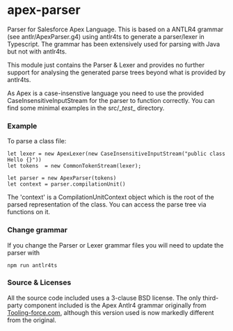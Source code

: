 apex-parser
===========

Parser for Salesforce Apex Language. This is based on a ANTLR4 grammar (see antlr/ApexParser.g4) using antlr4ts to generate a parser/lexer in Typescript. The grammar has been extensively used for parsing with Java but not with antlr4ts.

This module just contains the Parser & Lexer and provides no further support for analysing the generated parse trees beyond what
is provided by antlr4ts. 

As Apex is a case-insenstive language you need to use the provided CaseInsensitiveInputStream for the parser to function correctly. You can find some minimal examples in the src/\__test__ directory.

### Example
To parse a class file:

    let lexer = new ApexLexer(new CaseInsensitiveInputStream("public class Hello {}"))
    let tokens  = new CommonTokenStream(lexer);

    let parser = new ApexParser(tokens)
    let context = parser.compilationUnit()

The 'context' is a CompilationUnitContext object which is the root of the parsed representation of the class. You can access the parse tree via functions on it.

### Change grammar
If you change the Parser or Lexer grammar files you will need to update the parser with

    npm run antlr4ts 

### Source & Licenses

All the source code included uses a 3-clause BSD license. The only third-party component included is the Apex Antlr4 grammar originally from [Tooling-force.com](https://github.com/neowit/tooling-force.com), although this version used is now markedly different from the original.  
